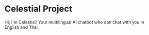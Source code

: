 # Celestial Project

Hi, I'm Celestial! Your multilingual AI chatbot who can chat with you in English and Thai.
